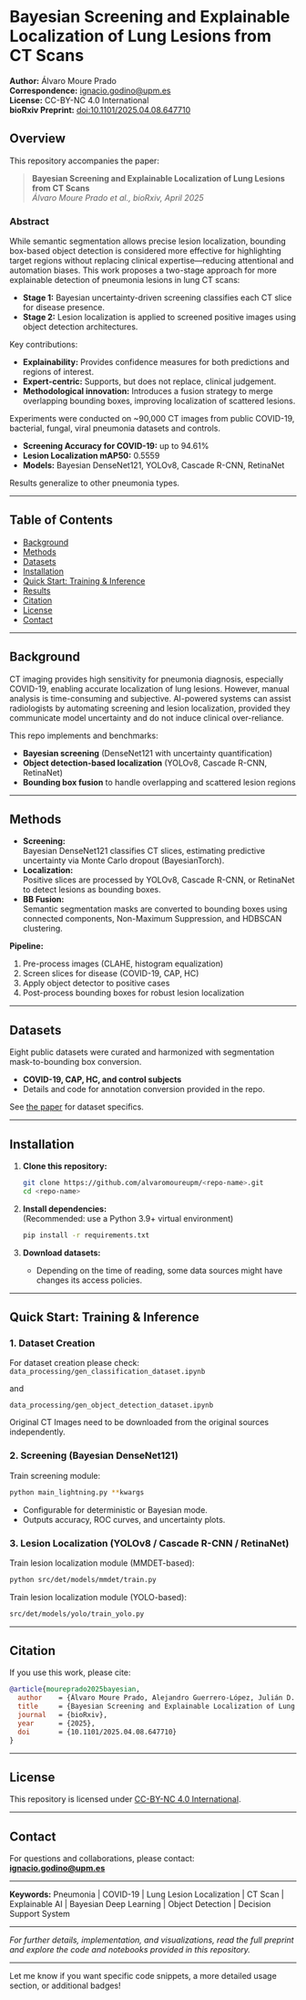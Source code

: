 # Bayesian Screening and Explainable Localization of Lung Lesions from CT Scans

**Author:** Álvaro Moure Prado  
**Correspondence:** ignacio.godino@upm.es  
**License:** CC-BY-NC 4.0 International  
**bioRxiv Preprint:** [doi:10.1101/2025.04.08.647710](https://doi.org/10.1101/2025.04.08.647710)

## Overview

This repository accompanies the paper:

> **Bayesian Screening and Explainable Localization of Lung Lesions from CT Scans**  
> *Álvaro Moure Prado et al., bioRxiv, April 2025*

### Abstract

While semantic segmentation allows precise lesion localization, bounding box-based object detection is considered more effective for highlighting target regions without replacing clinical expertise—reducing attentional and automation biases. This work proposes a two-stage approach for more explainable detection of pneumonia lesions in lung CT scans:
- **Stage 1:** Bayesian uncertainty-driven screening classifies each CT slice for disease presence.
- **Stage 2:** Lesion localization is applied to screened positive images using object detection architectures.

Key contributions:
- **Explainability:** Provides confidence measures for both predictions and regions of interest.
- **Expert-centric:** Supports, but does not replace, clinical judgement.
- **Methodological innovation:** Introduces a fusion strategy to merge overlapping bounding boxes, improving localization of scattered lesions.

Experiments were conducted on ~90,000 CT images from public COVID-19, bacterial, fungal, viral pneumonia datasets and controls.  
- **Screening Accuracy for COVID-19:** up to 94.61%  
- **Lesion Localization mAP50:** 0.5559  
- **Models:** Bayesian DenseNet121, YOLOv8, Cascade R-CNN, RetinaNet

Results generalize to other pneumonia types.

---

## Table of Contents

- [Background](#background)
- [Methods](#methods)
- [Datasets](#datasets)
- [Installation](#installation)
- [Quick Start: Training & Inference](#quick-start-training--inference)
- [Results](#results)
- [Citation](#citation)
- [License](#license)
- [Contact](#contact)

---

## Background

CT imaging provides high sensitivity for pneumonia diagnosis, especially COVID-19, enabling accurate localization of lung lesions. However, manual analysis is time-consuming and subjective. AI-powered systems can assist radiologists by automating screening and lesion localization, provided they communicate model uncertainty and do not induce clinical over-reliance.

This repo implements and benchmarks:
- **Bayesian screening** (DenseNet121 with uncertainty quantification)
- **Object detection-based localization** (YOLOv8, Cascade R-CNN, RetinaNet)
- **Bounding box fusion** to handle overlapping and scattered lesion regions

---

## Methods

- **Screening:**  
  Bayesian DenseNet121 classifies CT slices, estimating predictive uncertainty via Monte Carlo dropout (BayesianTorch).
- **Localization:**  
  Positive slices are processed by YOLOv8, Cascade R-CNN, or RetinaNet to detect lesions as bounding boxes.
- **BB Fusion:**  
  Semantic segmentation masks are converted to bounding boxes using connected components, Non-Maximum Suppression, and HDBSCAN clustering.

**Pipeline:**  
1. Pre-process images (CLAHE, histogram equalization)
2. Screen slices for disease (COVID-19, CAP, HC)
3. Apply object detector to positive cases
4. Post-process bounding boxes for robust lesion localization

---

## Datasets

Eight public datasets were curated and harmonized with segmentation mask-to-bounding box conversion.  
- **COVID-19, CAP, HC, and control subjects**
- Details and code for annotation conversion provided in the repo.

See [the paper](https://doi.org/10.1101/2025.04.08.647710) for dataset specifics.

---

## Installation

1. **Clone this repository:**
   ```bash
   git clone https://github.com/alvaromoureupm/<repo-name>.git
   cd <repo-name>
   ```

2. **Install dependencies:**  
   (Recommended: use a Python 3.9+ virtual environment)
   ```bash
   pip install -r requirements.txt
   ```

3. **Download datasets:**  
   - Depending on the time of reading, some data sources might have changes its access policies.

---

## Quick Start: Training & Inference

### 1. Dataset Creation

For dataset creation please check:
```data_processing/gen_classification_dataset.ipynb``` 

and

```data_processing/gen_object_detection_dataset.ipynb``` 

Original CT Images need to be downloaded from the original sources independently.


### 2. Screening (Bayesian DenseNet121)

Train screening module:
```bash
python main_lightning.py **kwargs
```
- Configurable for deterministic or Bayesian mode.
- Outputs accuracy, ROC curves, and uncertainty plots.

### 3. Lesion Localization (YOLOv8 / Cascade R-CNN / RetinaNet)

Train lesion localization module (MMDET-based):
```bash
python src/det/models/mmdet/train.py
```

Train lesion localization module (YOLO-based):
```bash
src/det/models/yolo/train_yolo.py
```

---

## Citation

If you use this work, please cite:

```bibtex
@article{moureprado2025bayesian,
  author    = {Álvaro Moure Prado, Alejandro Guerrero-López, Julián D. Arias-Londoño, and Juan I. Godino-Llorente},
  title     = {Bayesian Screening and Explainable Localization of Lung Lesions from CT Scans},
  journal   = {bioRxiv},
  year      = {2025},
  doi       = {10.1101/2025.04.08.647710}
}
```

---

## License

This repository is licensed under [CC-BY-NC 4.0 International](https://creativecommons.org/licenses/by-nc/4.0/).

---

## Contact

For questions and collaborations, please contact:  
**ignacio.godino@upm.es**

---

**Keywords:** Pneumonia | COVID-19 | Lung Lesion Localization | CT Scan | Explainable AI | Bayesian Deep Learning | Object Detection | Decision Support System

---

*For further details, implementation, and visualizations, read the full preprint and explore the code and notebooks provided in this repository.*

---

Let me know if you want specific code snippets, a more detailed usage section, or additional badges!
